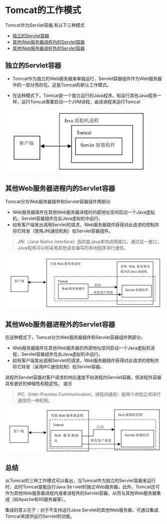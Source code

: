 # Tomcat的工作模式

Tomcat作为Servlet容器,有以下三种模式

- [独立的Servlet容器](#独立的Servlet容器)
- [其他Web服务器进程内的Servlet容器](#其他Web服务器进程内的Servlet容器)
- [其他Web服务器进程外的Servlet容器](#其他Web服务器进程外的Servlet容器)

## 独立的Servlet容器

- Tomcat作为独立的Web服务器来单独运行，Servlet容器组件作为Web服务器中的一部分而存在。这是Tomcat的默认工作模式。

- 在这种模式下，Tomcat是一个独立运行的Java程序。和运行其他Java程序一样，运行Tomcat需要启动一个JVM进程，由该进程来运行Tomcat

<img src="../../assets/image-20201018180555012.png" alt="image-20201018180555012" style="zoom:50%;" />

## 其他Web服务器进程内的Servlet容器

Tomcat分为Web服务器插件和Servlet容器组件两部分

- Web服务器插件在其他Web服务器进程的内部地址空间启动一个Java虚拟机，Servlet容器组件在此Java虚拟机中运行。
- 如有客户端发出调用Servlet的请求，Web服务器插件获得对此请求的控制并将它转发（使用JNI通信机制）给Servlet容器组件。

> JNI（Java Native Interface）指的是Java本地调用接口，通过这一接口，Java程序可以和采用其他语言编写的本地程序进行通信。

<img src="../../assets/image-20201018180719058.png" alt="image-20201018180719058" style="zoom:50%;" />

## 其他Web服务器进程外的Servlet容器

在这种模式下，Tomcat分为Web服务器插件和Servlet容器组件两部分。

- Web服务器插件在其他Web服务器的外部地址空间启动一个Java虚拟机进程，Servlet容器组件在此Java虚拟机中运行。
- 如有客户端发出调用Servlet的请求，Web服务器插件获得对此请求的控制并将它转发（采用IPC通信机制）给Servlet容器。

进程外Servlet容器对客户请求的响应速度不如进程内Servlet容器，但进程外容器具有更好的伸缩性和稳定性。
提示

> IPC（Inter-Process Communication，进程间通信）是两个进程之间进行通信的一种机制。

![image-20201018180939139](../../assets/image-20201018180939139.png)

## 总结

从Tomcat的三种工作模式可以看出，当Tomcat作为独立的Servlet容器来运行时，此时Tomcat是能运行Java Se rvlet的独立Web服务器。此外，Tomcat还可作为其他Web服务器进程内或者进程外的Servlet容器，从而与其他Web服务器集成（如Apache和IIS服务器等）。

集成的意义在于：对于不支持运行Java Servlet的其他Web服务器，可通过集成Tomcat来提供运行Servlet的功能。